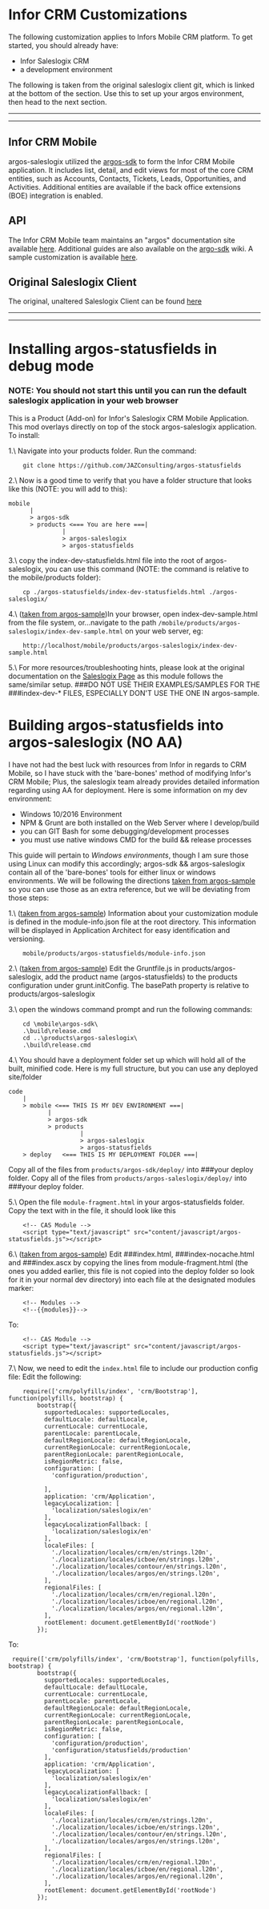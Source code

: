 # Infor CRM Customizations
The following customization applies to Infors Mobile CRM platform. To get started, you should already have: 

* Infor Saleslogix CRM
* a development environment

The following is taken from the original saleslogix client git, which is linked at the bottom of the section. Use this to set up your argos environment, then head to the next section.

- - -
- - -

## Infor CRM Mobile
argos-saleslogix utilized the [argos-sdk](https://github.com/Saleslogix/argos-sdk) to form the Infor CRM Mobile application. It includes list, detail, and edit views for most of the core CRM entities, such as Accounts, Contacts, Tickets, Leads, Opportunities, and Activities. Additional entities are available if the back office extensions (BOE) integration is enabled.

## API
The Infor CRM Mobile team maintains an "argos" documentation site available [here](http://developer.saleslogix.com/argos/). Additional guides are also available on the [argo-sdk](https://github.com/Saleslogix/argos-sdk/wiki) wiki. A sample customization is available [here](https://github.com/Saleslogix/argos-sample).

## Original Saleslogix Client
The original, unaltered Saleslogix Client can be found [here](https://github.com/Saleslogix/argos-saleslogix)

- - -
- - -

# Installing argos-statusfields in debug mode
### NOTE: You should not start this until you can run the default saleslogix application in your web browser
This is a Product (Add-on) for Infor's Saleslogix CRM Mobile Application. This mod overlays directly on top of the stock argos-saleslogix application. To install:

1.\ Navigate into your products folder. Run the command:
```
    git clone https://github.com/JAZConsulting/argos-statusfields 
```

2.\ Now is a good time to verify that you have a folder structure that looks like this (NOTE: you will add to this): 
```
mobile 
      |
      > argos-sdk
      > products <=== You are here ===|
               |
               > argos-saleslogix
               > argos-statusfields
```
3.\ copy the index-dev-statusfields.html file into the root of argos-saleslogix, you can use this command (NOTE: the command is relative to the mobile/products folder):
```
    cp ./argos-statusfields/index-dev-statusfields.html ./argos-saleslogix/
```
4.\	([taken from argos-sample](https://github.com/argos-sample/))In your browser, open index-dev-sample.html from the file system, or...navigate to the path `/mobile/products/argos-saleslogix/index-dev-sample.html` on your web server, eg:

		http://localhost/mobile/products/argos-saleslogix/index-dev-sample.html
    
5.\ For more resources/troubleshooting hints, please look at the original documentation on the [Saleslogix Page](https://github.com/Saleslogix) as this module follows the same/similar setup. ###DO NOT USE THEIR EXAMPLES/SAMPLES FOR THE ###index-dev-* FILES, ESPECIALLY DON'T USE THE ONE IN argos-sample.

# Building argos-statusfields into argos-saleslogix (NO AA)
I have not had the best luck with resources from Infor in regards to CRM Mobile, so I have stuck with the 'bare-bones' method of modifying Infor's CRM Mobile; Plus, the saleslogix team already provides detailed information regarding using AA for deployment. Here is some information on my dev environment:

* Windows 10/2016 Environment
* NPM & Grunt are both installed on the Web Server where I develop/build
* you can GIT Bash for some debugging/development processes
* you must use native windows CMD for the build && release processes

This guide will pertain to *Windows environments*, though I am sure those using Linux can modify this accordingly; argos-sdk && argos-saleslogix contain all of the 'bare-bones' tools for either linux or windows environments. We will be following the directions [taken from argos-sample](https://github.com/argos-sample/) so you can use those as an extra reference, but we will be deviating from those steps:

1.\ ([taken from argos-sample](https://github.com/argos-sample/)) Information about your customization module is defined in the module-info.json file at the root directory. This information will be displayed in Application Architect for easy identification and versioning.

```
	mobile/products/argos-statusfields/module-info.json
```

2.\ ([taken from argos-sample](https://github.com/argos-sample/)) Edit the Gruntfile.js in products/argos-saleslogix, add the product name (argos-statusfields) to the products configuration under grunt.initConfig. The basePath property is relative to products/argos-saleslogix

3.\ open the windows command prompt and run the following commands:

```
	cd \mobile\argos-sdk\
	.\build\release.cmd
	cd ..\products\argos-saleslogix\
	.\build\release.cmd
```

4.\ You should have a deployment folder set up which will hold all of the built, minified code. Here is my full structure, but you can use any deployed site/folder
```
code
	|
	> mobile <=== THIS IS MY DEV ENVIRONMENT ===|
	       |
	       > argos-sdk
	       > products
	                |
	                > argos-saleslogix
	                > argos-statusfields
	> deploy   <=== THIS IS MY DEPLOYMENT FOLDER ===|
```
Copy all of the files from ```products/argos-sdk/deploy/``` into ###your deploy folder. Copy all of the files from ```products/argos-saleslogix/deploy/``` into ###your deploy folder.

5.\ Open the file ```module-fragment.html``` in your argos-statusfields folder. Copy the text with in the file, it should look like this

```
	<!-- CAS Module -->
	<script type="text/javascript" src="content/javascript/argos-statusfields.js"></script>
```

6.\ ([taken from argos-sample](https://github.com/argos-sample/)) Edit ###index.html, ###index-nocache.html and ###index.ascx by copying the lines from module-fragment.html (the ones you added earlier, this file is not copied into the deploy folder so look for it in your normal dev directory) into each file at the designated modules marker:

```
    <!-- Modules -->
    <!--{{modules}}-->
```

To:

```
	<!-- CAS Module -->
	<script type="text/javascript" src="content/javascript/argos-statusfields.js"></script>
```

7.\ Now, we need to edit the ```index.html``` file to include our production config file: Edit the following: 

```
	require(['crm/polyfills/index', 'crm/Bootstrap'], function(polyfills, bootstrap) {
        bootstrap({
          supportedLocales: supportedLocales,
          defaultLocale: defaultLocale,
          currentLocale: currentLocale,
          parentLocale: parentLocale,
          defaultRegionLocale: defaultRegionLocale,
          currentRegionLocale: currentRegionLocale,
          parentRegionLocale: parentRegionLocale,
          isRegionMetric: false,
          configuration: [
            'configuration/production',
            
          ],
          application: 'crm/Application',
          legacyLocalization: [
            'localization/saleslogix/en'
          ],
          legacyLocalizationFallback: [
            'localization/saleslogix/en'
          ],
          localeFiles: [
            './localization/locales/crm/en/strings.l20n',
            './localization/locales/icboe/en/strings.l20n',
            './localization/locales/contour/en/strings.l20n',
            './localization/locales/argos/en/strings.l20n',
          ],
          regionalFiles: [
            './localization/locales/crm/en/regional.l20n',
            './localization/locales/icboe/en/regional.l20n',
            './localization/locales/argos/en/regional.l20n',
          ],
          rootElement: document.getElementById('rootNode')
        });
```

To:

```
 require(['crm/polyfills/index', 'crm/Bootstrap'], function(polyfills, bootstrap) {
        bootstrap({
          supportedLocales: supportedLocales,
          defaultLocale: defaultLocale,
          currentLocale: currentLocale,
          parentLocale: parentLocale,
          defaultRegionLocale: defaultRegionLocale,
          currentRegionLocale: currentRegionLocale,
          parentRegionLocale: parentRegionLocale,
          isRegionMetric: false,
          configuration: [
            'configuration/production',
            'configuration/statusfields/production'
          ],
          application: 'crm/Application',
          legacyLocalization: [
            'localization/saleslogix/en'
          ],
          legacyLocalizationFallback: [
            'localization/saleslogix/en'
          ],
          localeFiles: [
            './localization/locales/crm/en/strings.l20n',
            './localization/locales/icboe/en/strings.l20n',
            './localization/locales/contour/en/strings.l20n',
            './localization/locales/argos/en/strings.l20n',
          ],
          regionalFiles: [
            './localization/locales/crm/en/regional.l20n',
            './localization/locales/icboe/en/regional.l20n',
            './localization/locales/argos/en/regional.l20n',
          ],
          rootElement: document.getElementById('rootNode')
        });
```
